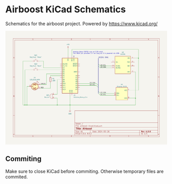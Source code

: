 # Airboost KiCad Schematics

Schematics for the airboost project. Powered by https://www.kicad.org/

![airboost-schematics.png](docs/airboost-schematics.png)

## Commiting

Make sure to close KiCad before commiting. Otherwise temporary files are commited.

